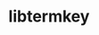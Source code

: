 ---
title: "libtermkey"
layout: cache
categories: [package, develop]
meta: {"compilers": ["gcc@10.2.1", "gcc@10.5.0", "gcc@13.3.0", "gcc@7.5.0"], "num_specs": 21, "num_specs_by_stack": {"developer-tools": 3, "developer-tools-aarch64-linux-gnu": 9, "developer-tools-manylinux2014": 1, "developer-tools-x86_64_v3-linux-gnu": 8, "root": 21}, "oss": ["centos7", "rhel8", "ubuntu18.04"], "platforms": ["linux"], "stacks": ["developer-tools", "developer-tools-aarch64-linux-gnu", "developer-tools-manylinux2014", "developer-tools-x86_64_v3-linux-gnu", "root"], "targets": ["aarch64", "x86_64_v3"], "versions": ["0.22"]}
spec_details: [{"compiler": "gcc@10.5.0", "hash": "2l2tffoymfeo7wktxrcci4lervgqqgt3", "os": "centos7", "platform": "linux", "size": "-", "stacks": ["developer-tools-x86_64_v3-linux-gnu", "root"], "target": "x86_64_v3", "variants": ["build_system=makefile"], "versions": ["0.22"]}, {"compiler": "gcc@10.2.1", "hash": "3i3ftah5mqx7f732k42g7ditsap6snm2", "os": "centos7", "platform": "linux", "size": "-", "stacks": ["developer-tools-manylinux2014", "root"], "target": "x86_64_v3", "variants": ["build_system=makefile"], "versions": ["0.22"]}, {"compiler": "gcc@10.5.0", "hash": "4ykx55w336zsv3dgiqbfgjwx4tmqt4io", "os": "centos7", "platform": "linux", "size": "-", "stacks": ["developer-tools-x86_64_v3-linux-gnu", "root"], "target": "x86_64_v3", "variants": ["build_system=makefile"], "versions": ["0.22"]}, {"compiler": "gcc@13.3.0", "hash": "6n73uaybldzacst72oph4yp4nxdfziqv", "os": "rhel8", "platform": "linux", "size": "-", "stacks": ["developer-tools-aarch64-linux-gnu", "root"], "target": "aarch64", "variants": ["build_system=makefile"], "versions": ["0.22"]}, {"compiler": "gcc@10.5.0", "hash": "aw66uxcy3rnqls4e252z2woz3kim3xx2", "os": "centos7", "platform": "linux", "size": "-", "stacks": ["developer-tools-x86_64_v3-linux-gnu", "root"], "target": "x86_64_v3", "variants": ["build_system=makefile"], "versions": ["0.22"]}, {"compiler": "gcc@13.3.0", "hash": "aykmce4mbdys5cpwcyxwld7tfta3nbkc", "os": "rhel8", "platform": "linux", "size": "-", "stacks": ["developer-tools-aarch64-linux-gnu", "root"], "target": "aarch64", "variants": ["build_system=makefile"], "versions": ["0.22"]}, {"compiler": "gcc@7.5.0", "hash": "ivi65dj3dkrm5ltnkgmya5t6zwdeyvs7", "os": "ubuntu18.04", "platform": "linux", "size": "-", "stacks": ["developer-tools", "root"], "target": "x86_64_v3", "variants": ["build_system=makefile"], "versions": ["0.22"]}, {"compiler": "gcc@13.3.0", "hash": "kacaeobjddqincozxvfkfqtsxouoqww6", "os": "rhel8", "platform": "linux", "size": "-", "stacks": ["developer-tools-aarch64-linux-gnu", "root"], "target": "aarch64", "variants": ["build_system=makefile"], "versions": ["0.22"]}, {"compiler": "gcc@7.5.0", "hash": "kxof3apfh54su4q6dkbjndonwwoxothq", "os": "ubuntu18.04", "platform": "linux", "size": "-", "stacks": ["developer-tools", "root"], "target": "x86_64_v3", "variants": ["build_system=makefile"], "versions": ["0.22"]}, {"compiler": "gcc@13.3.0", "hash": "lfixh5ngpgfqdsww5uyw4jskkfofxohp", "os": "rhel8", "platform": "linux", "size": "-", "stacks": ["developer-tools-aarch64-linux-gnu", "root"], "target": "aarch64", "variants": ["build_system=makefile"], "versions": ["0.22"]}, {"compiler": "gcc@13.3.0", "hash": "mvq25mprlimlorbsictogp53yepw652q", "os": "rhel8", "platform": "linux", "size": "-", "stacks": ["developer-tools-aarch64-linux-gnu", "root"], "target": "aarch64", "variants": ["build_system=makefile"], "versions": ["0.22"]}, {"compiler": "gcc@7.5.0", "hash": "nphhnuxlhunwtuceuv3tgyo3uaud3i4g", "os": "ubuntu18.04", "platform": "linux", "size": "-", "stacks": ["developer-tools", "root"], "target": "x86_64_v3", "variants": ["build_system=makefile"], "versions": ["0.22"]}, {"compiler": "gcc@10.5.0", "hash": "orhrpnfg553wfuoraotkq6fjcjdurghx", "os": "centos7", "platform": "linux", "size": "-", "stacks": ["developer-tools-x86_64_v3-linux-gnu", "root"], "target": "x86_64_v3", "variants": ["build_system=makefile"], "versions": ["0.22"]}, {"compiler": "gcc@13.3.0", "hash": "oxse2u6sbedoksqokrjhasi4x3sj52ra", "os": "rhel8", "platform": "linux", "size": "-", "stacks": ["developer-tools-aarch64-linux-gnu", "root"], "target": "aarch64", "variants": ["build_system=makefile"], "versions": ["0.22"]}, {"compiler": "gcc@10.5.0", "hash": "pzuq466kvc62sf23lloou7l6lobzfgm4", "os": "centos7", "platform": "linux", "size": "-", "stacks": ["developer-tools-x86_64_v3-linux-gnu", "root"], "target": "x86_64_v3", "variants": ["build_system=makefile"], "versions": ["0.22"]}, {"compiler": "gcc@10.5.0", "hash": "qtaviddniezi76uhvt73j4grtwnv2p2j", "os": "centos7", "platform": "linux", "size": "-", "stacks": ["developer-tools-x86_64_v3-linux-gnu", "root"], "target": "x86_64_v3", "variants": ["build_system=makefile"], "versions": ["0.22"]}, {"compiler": "gcc@13.3.0", "hash": "suwyjywlznti6lapgrl2sjk6l4tnd5cw", "os": "rhel8", "platform": "linux", "size": "-", "stacks": ["developer-tools-aarch64-linux-gnu", "root"], "target": "aarch64", "variants": ["build_system=makefile"], "versions": ["0.22"]}, {"compiler": "gcc@10.5.0", "hash": "tig6qmdqqzkti7kd3vduhfxubnl64nv2", "os": "centos7", "platform": "linux", "size": "-", "stacks": ["developer-tools-x86_64_v3-linux-gnu", "root"], "target": "x86_64_v3", "variants": ["build_system=makefile"], "versions": ["0.22"]}, {"compiler": "gcc@13.3.0", "hash": "vxzhupzg5gkzzuvkte7et2xts3ll4jtf", "os": "rhel8", "platform": "linux", "size": "-", "stacks": ["developer-tools-aarch64-linux-gnu", "root"], "target": "aarch64", "variants": ["build_system=makefile"], "versions": ["0.22"]}, {"compiler": "gcc@10.5.0", "hash": "ytfxqiuqfrfchd5nmuqasuvzr26twx4u", "os": "centos7", "platform": "linux", "size": "-", "stacks": ["developer-tools-x86_64_v3-linux-gnu", "root"], "target": "x86_64_v3", "variants": ["build_system=makefile"], "versions": ["0.22"]}, {"compiler": "gcc@13.3.0", "hash": "z3bnphvjwhnyp477s5o34kmailacw5yr", "os": "rhel8", "platform": "linux", "size": "-", "stacks": ["developer-tools-aarch64-linux-gnu", "root"], "target": "aarch64", "variants": ["build_system=makefile"], "versions": ["0.22"]}]
---